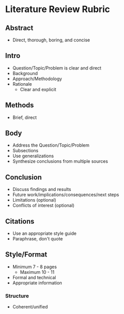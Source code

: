 # Literature Review Rubric

## Abstract
* Direct, thorough, boring, and concise

## Intro
* Question/Topic/Problem is clear and direct
* Background
* Approach/Methodology 
* Rationale
    * Clear and explicit

## Methods
* Brief, direct

## Body
* Address the Question/Topic/Problem
* Subsections
* Use generalizations
* Synthesize conclusions from multiple sources

## Conclusion
* Discuss findings and results
* Future work/implications/consequences/next steps
* Limitations (optional)
* Conflicts of interest (optional)


## Citations
* Use an appropriate style guide
* Paraphrase, don't quote

## Style/Format
* Minimum 7 - 8 pages
    * Maximum 10 - 11
* Formal and technical
* Appropriate information
### Structure
* Coherent/unified

